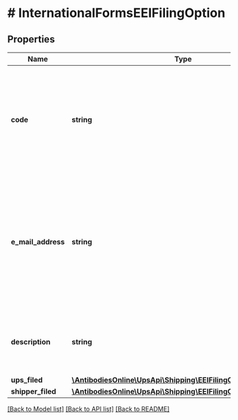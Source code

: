 # # InternationalFormsEEIFilingOption

## Properties

Name | Type | Description | Notes
------------ | ------------- | ------------- | -------------
**code** | **string** | Required for EEI Form.  Applicable for EEI form. Valid values:  1 - Shipper filed, 2 - AES Direct,  3 - UPS filed. |
**e_mail_address** | **string** | Email Address where the notification is sent. Valid for UPS filed (option 3), Shipper filed (option 1- A , 1-C)  Applicable for EEI form. | [optional]
**description** | **string** | Optional Description of Filing Code.  Applicable for EEI form. | [optional]
**ups_filed** | [**\AntibodiesOnline\UpsApi\Shipping\EEIFilingOptionUPSFiled**](EEIFilingOptionUPSFiled.md) |  | [optional]
**shipper_filed** | [**\AntibodiesOnline\UpsApi\Shipping\EEIFilingOptionShipperFiled**](EEIFilingOptionShipperFiled.md) |  | [optional]

[[Back to Model list]](../../README.md#models) [[Back to API list]](../../README.md#endpoints) [[Back to README]](../../README.md)
